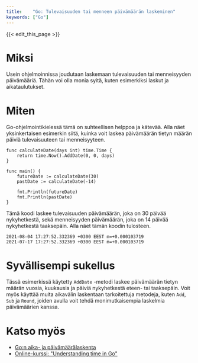 ```yaml
---
title:    "Go: Tulevaisuuden tai menneen päivämäärän laskeminen"
keywords: ["Go"]
---
```


{{< edit_this_page >}}

# Miksi

Usein ohjelmoinnissa joudutaan laskemaan tulevaisuuden tai menneisyyden päivämääriä. Tähän voi olla monia syitä, kuten esimerkiksi laskut ja aikataulutukset.

# Miten

Go-ohjelmointikielessä tämä on suhteellisen helppoa ja kätevää. Alla näet yksinkertaisen esimerkin siitä, kuinka voit laskea päivämäärän tietyn määrän päiviä tulevaisuuteen tai menneisyyteen.

```
func calculateDate(days int) time.Time {
    return time.Now().AddDate(0, 0, days)
}

func main() {
    futureDate := calculateDate(30)
    pastDate := calculateDate(-14)

    fmt.Println(futureDate)
    fmt.Println(pastDate)
}
```

Tämä koodi laskee tulevaisuuden päivämäärän, joka on 30 päivää nykyhetkestä, sekä menneisyyden päivämäärän, joka on 14 päivää nykyhetkestä taaksepäin. Alla näet tämän koodin tulosteen.

```
2021-08-04 17:27:52.332369 +0300 EEST m=+0.000103719
2021-07-17 17:27:52.332369 +0300 EEST m=+0.000103719
```

# Syvällisempi sukellus

Tässä esimerkissä käytetty `AddDate` -metodi laskee päivämäärän tietyn määrän vuosia, kuukausia ja päiviä nykyhetkestä eteen- tai taaksepäin. Voit myös käyttää muita aikavälin laskentaan tarkoitettuja metodeja, kuten `Add`, `Sub` ja `Round`, joiden avulla voit tehdä monimutkaisempia laskelmia päivämäärien kanssa.

# Katso myös

- [Go:n aika- ja päivämäärälaskenta](https://golang.org/pkg/time/)
- [Online-kurssi: "Understanding time in Go"](https://www.pluralsight.com/courses/go-understanding-time)